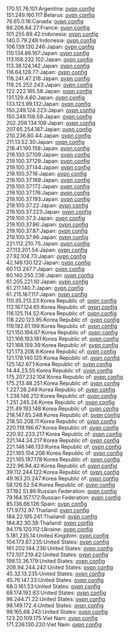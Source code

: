 170.51.76.101:Argentina: [ovpn config](vpn/170_51_76_101.ovpn)  
151.249.160.117:Belarus: [ovpn config](vpn/151_249_160_117.ovpn)  
76.65.0.16:Canada: [ovpn config](vpn/76_65_0_16.ovpn)  
86.206.84.27:France: [ovpn config](vpn/86_206_84_27.ovpn)  
101.255.89.42:Indonesia: [ovpn config](vpn/101_255_89_42.ovpn)  
140.0.79.248:Indonesia: [ovpn config](vpn/140_0_79_248.ovpn)  
106.139.130.246:Japan: [ovpn config](vpn/106_139_130_246.ovpn)  
110.134.86.167:Japan: [ovpn config](vpn/110_134_86_167.ovpn)  
113.158.232.102:Japan: [ovpn config](vpn/113_158_232_102.ovpn)  
113.38.124.142:Japan: [ovpn config](vpn/113_38_124_142.ovpn)  
116.64.128.77:Japan: [ovpn config](vpn/116_64_128_77.ovpn)  
118.241.47.216:Japan: [ovpn config](vpn/118_241_47_216.ovpn)  
119.25.252.243:Japan: [ovpn config](vpn/119_25_252_243.ovpn)  
122.222.165.58:Japan: [ovpn config](vpn/122_222_165_58.ovpn)  
131.129.4.60:Japan: [ovpn config](vpn/131_129_4_60.ovpn)  
133.123.99.132:Japan: [ovpn config](vpn/133_123_99_132.ovpn)  
150.249.124.223:Japan: [ovpn config](vpn/150_249_124_223.ovpn)  
150.249.156.59:Japan: [ovpn config](vpn/150_249_156_59.ovpn)  
202.208.134.108:Japan: [ovpn config](vpn/202_208_134_108.ovpn)  
207.65.254.187:Japan: [ovpn config](vpn/207_65_254_187.ovpn)  
210.236.80.44:Japan: [ovpn config](vpn/210_236_80_44.ovpn)  
211.13.52.30:Japan: [ovpn config](vpn/211_13_52_30.ovpn)  
218.41.190.158:Japan: [ovpn config](vpn/218_41_190_158.ovpn)  
219.100.37.109:Japan: [ovpn config](vpn/219_100_37_109.ovpn)  
219.100.37.129:Japan: [ovpn config](vpn/219_100_37_129.ovpn)  
219.100.37.144:Japan: [ovpn config](vpn/219_100_37_144.ovpn)  
219.100.37.16:Japan: [ovpn config](vpn/219_100_37_16.ovpn)  
219.100.37.169:Japan: [ovpn config](vpn/219_100_37_169.ovpn)  
219.100.37.172:Japan: [ovpn config](vpn/219_100_37_172.ovpn)  
219.100.37.176:Japan: [ovpn config](vpn/219_100_37_176.ovpn)  
219.100.37.193:Japan: [ovpn config](vpn/219_100_37_193.ovpn)  
219.100.37.22:Japan: [ovpn config](vpn/219_100_37_22.ovpn)  
219.100.37.223:Japan: [ovpn config](vpn/219_100_37_223.ovpn)  
219.100.37.3:Japan: [ovpn config](vpn/219_100_37_3.ovpn)  
219.100.37.86:Japan: [ovpn config](vpn/219_100_37_86.ovpn)  
219.100.37.87:Japan: [ovpn config](vpn/219_100_37_87.ovpn)  
219.100.37.96:Japan: [ovpn config](vpn/219_100_37_96.ovpn)  
221.112.210.75:Japan: [ovpn config](vpn/221_112_210_75.ovpn)  
27.113.201.54:Japan: [ovpn config](vpn/27_113_201_54.ovpn)  
27.92.104.73:Japan: [ovpn config](vpn/27_92_104_73.ovpn)  
42.146.130.122:Japan: [ovpn config](vpn/42_146_130_122.ovpn)  
60.113.247.7:Japan: [ovpn config](vpn/60_113_247_7.ovpn)  
60.140.250.236:Japan: [ovpn config](vpn/60_140_250_236.ovpn)  
61.205.221.10:Japan: [ovpn config](vpn/61_205_221_10.ovpn)  
61.211.140.7:Japan: [ovpn config](vpn/61_211_140_7.ovpn)  
61.215.167.117:Japan: [ovpn config](vpn/61_215_167_117.ovpn)  
110.35.213.23:Korea Republic of: [ovpn config](vpn/110_35_213_23.ovpn)  
112.167.124.65:Korea Republic of: [ovpn config](vpn/112_167_124_65.ovpn)  
116.125.114.52:Korea Republic of: [ovpn config](vpn/116_125_114_52.ovpn)  
118.220.123.95:Korea Republic of: [ovpn config](vpn/118_220_123_95.ovpn)  
119.192.61.199:Korea Republic of: [ovpn config](vpn/119_192_61_199.ovpn)  
121.150.194.67:Korea Republic of: [ovpn config](vpn/121_150_194_67.ovpn)  
121.166.193.181:Korea Republic of: [ovpn config](vpn/121_166_193_181.ovpn)  
121.168.159.39:Korea Republic of: [ovpn config](vpn/121_168_159_39.ovpn)  
121.173.208.9:Korea Republic of: [ovpn config](vpn/121_173_208_9.ovpn)  
121.178.140.125:Korea Republic of: [ovpn config](vpn/121_178_140_125.ovpn)  
125.142.67.1:Korea Republic of: [ovpn config](vpn/125_142_67_1.ovpn)  
14.44.23.55:Korea Republic of: [ovpn config](vpn/14_44_23_55.ovpn)  
175.207.232.104:Korea Republic of: [ovpn config](vpn/175_207_232_104.ovpn)  
175.213.48.251:Korea Republic of: [ovpn config](vpn/175_213_48_251.ovpn)  
1.227.26.248:Korea Republic of: [ovpn config](vpn/1_227_26_248.ovpn)  
1.238.146.212:Korea Republic of: [ovpn config](vpn/1_238_146_212.ovpn)  
1.251.245.24:Korea Republic of: [ovpn config](vpn/1_251_245_24.ovpn)  
211.49.193.148:Korea Republic of: [ovpn config](vpn/211_49_193_148.ovpn)  
218.147.65.248:Korea Republic of: [ovpn config](vpn/218_147_65_248.ovpn)  
218.50.208.11:Korea Republic of: [ovpn config](vpn/218_50_208_11.ovpn)  
220.119.196.67:Korea Republic of: [ovpn config](vpn/220_119_196_67.ovpn)  
220.92.233.217:Korea Republic of: [ovpn config](vpn/220_92_233_217.ovpn)  
221.144.34.217:Korea Republic of: [ovpn config](vpn/221_144_34_217.ovpn)  
221.148.146.133:Korea Republic of: [ovpn config](vpn/221_148_146_133.ovpn)  
221.165.104.206:Korea Republic of: [ovpn config](vpn/221_165_104_206.ovpn)  
221.165.187.178:Korea Republic of: [ovpn config](vpn/221_165_187_178.ovpn)  
222.96.94.42:Korea Republic of: [ovpn config](vpn/222_96_94_42.ovpn)  
39.112.244.122:Korea Republic of: [ovpn config](vpn/39_112_244_122.ovpn)  
49.163.20.247:Korea Republic of: [ovpn config](vpn/49_163_20_247.ovpn)  
58.126.52.54:Korea Republic of: [ovpn config](vpn/58_126_52_54.ovpn)  
37.192.51.86:Russian Federation: [ovpn config](vpn/37_192_51_86.ovpn)  
79.164.157.172:Russian Federation: [ovpn config](vpn/79_164_157_172.ovpn)  
85.136.66.126:Spain: [ovpn config](vpn/85_136_66_126.ovpn)  
171.97.12.97:Thailand: [ovpn config](vpn/171_97_12_97.ovpn)  
184.22.195.241:Thailand: [ovpn config](vpn/184_22_195_241.ovpn)  
184.82.30.38:Thailand: [ovpn config](vpn/184_82_30_38.ovpn)  
94.178.120.112:Ukraine: [ovpn config](vpn/94_178_120_112.ovpn)  
5.181.235.14:United Kingdom: [ovpn config](vpn/5_181_235_14.ovpn)  
104.173.67.235:United States: [ovpn config](vpn/104_173_67_235.ovpn)  
161.202.144.236:United States: [ovpn config](vpn/161_202_144_236.ovpn)  
172.107.219.42:United States: [ovpn config](vpn/172_107_219_42.ovpn)  
198.13.36.179:United States: [ovpn config](vpn/198_13_36_179.ovpn)  
208.94.244.242:United States: [ovpn config](vpn/208_94_244_242.ovpn)  
45.32.13.235:United States: [ovpn config](vpn/45_32_13_235.ovpn)  
45.76.147.33:United States: [ovpn config](vpn/45_76_147_33.ovpn)  
68.0.161.53:United States: [ovpn config](vpn/68_0_161_53.ovpn)  
68.174.192.63:United States: [ovpn config](vpn/68_174_192_63.ovpn)  
96.244.71.22:United States: [ovpn config](vpn/96_244_71_22.ovpn)  
98.149.172.4:United States: [ovpn config](vpn/98_149_172_4.ovpn)  
98.165.68.243:United States: [ovpn config](vpn/98_165_68_243.ovpn)  
123.20.109.175:Viet Nam: [ovpn config](vpn/123_20_109_175.ovpn)  
171.226.130.220:Viet Nam: [ovpn config](vpn/171_226_130_220.ovpn)  

